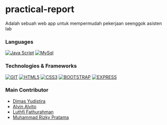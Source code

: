 # practical-report
Adalah sebuah web app untuk mempermudah pekerjaan seenggok asisten lab

### Languages
[![Java Script](https://img.shields.io/badge/JavaScript-black?style=for-the-badge&logo=javascript)](https://github.com/JustCLE4R/practical-report)
[![MySql](https://img.shields.io/badge/sql-black?style=for-the-badge&logo=mysql)](https://github.com/JustCLE4R/practical-report)

### Technologies & Frameworks
[![GIT](https://img.shields.io/badge/Git-black?style=for-the-badge&logo=git)](https://github.com/JustCLE4R/practical-report)
[![HTML5](https://img.shields.io/badge/HTML5-black?style=for-the-badge&logo=html5)](https://github.com/JustCLE4R/practical-report)
[![CSS3](https://img.shields.io/badge/CSS3-black?style=for-the-badge&logo=css3&logoColor=blue)](https://github.com/JustCLE4R/practical-report)
[![BOOTSTRAP](https://img.shields.io/badge/bootstrap-black?style=for-the-badge&logo=bootstrap)](https://github.com/JustCLE4R/practical-report)
[![EXPRESS](https://img.shields.io/badge/express-black?style=for-the-badge&logo=express)](https://github.com/JustCLE4R/practical-report)

### Main Contributor
- [Dimas Yudistira](https://github.com/JustCLE4R/)
- [Alvin Alvito](https://github.com/AlvinAlvito)
- [Luthfi Fathurahman](https://github.com/luthfifathurahman)
- [Muhammad Rizky Pratama](https://github.com/skylarkspace)

